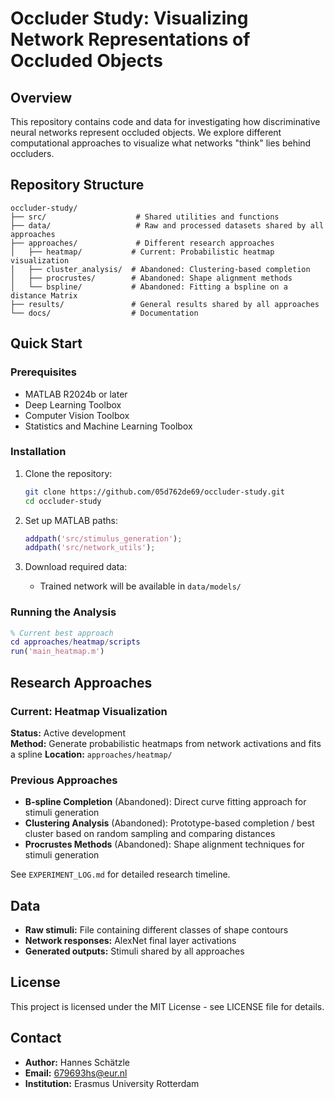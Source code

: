 # Occluder Study: Visualizing Network Representations of Occluded Objects

## Overview
This repository contains code and data for investigating how discriminative neural networks represent occluded objects. We explore different computational approaches to visualize what networks "think" lies behind occluders.

## Repository Structure
```
occluder-study/
├── src/                    # Shared utilities and functions
├── data/                   # Raw and processed datasets shared by all approaches
├── approaches/             # Different research approaches
│   ├── heatmap/           # Current: Probabilistic heatmap visualization
│   ├── cluster_analysis/  # Abandoned: Clustering-based completion
│   ├── procrustes/        # Abandoned: Shape alignment methods
│   └── bspline/           # Abandoned: Fitting a bspline on a distance Matrix
├── results/               # General results shared by all approaches
└── docs/                  # Documentation
```

## Quick Start

### Prerequisites
- MATLAB R2024b or later
- Deep Learning Toolbox
- Computer Vision Toolbox
- Statistics and Machine Learning Toolbox

### Installation
1. Clone the repository:
   ```bash
   git clone https://github.com/05d762de69/occluder-study.git
   cd occluder-study
   ```

2. Set up MATLAB paths:
   ```matlab
   addpath('src/stimulus_generation');
   addpath('src/network_utils');
   ```

3. Download required data:
   - Trained network will be available in `data/models/`

### Running the Analysis
```matlab
% Current best approach
cd approaches/heatmap/scripts
run('main_heatmap.m')
```

## Research Approaches

### Current: Heatmap Visualization
**Status:** Active development  
**Method:** Generate probabilistic heatmaps from network activations and fits a spline
**Location:** `approaches/heatmap/`

### Previous Approaches
- **B-spline Completion** (Abandoned): Direct curve fitting approach for stimuli generation
- **Clustering Analysis** (Abandoned): Prototype-based completion / best cluster based on random sampling and comparing distances
- **Procrustes Methods** (Abandoned): Shape alignment techniques for stimuli generation

See `EXPERIMENT_LOG.md` for detailed research timeline.

## Data
- **Raw stimuli:** File containing different classes of shape contours
- **Network responses:** AlexNet final layer activations
- **Generated outputs:** Stimuli shared by all approaches


## License
This project is licensed under the MIT License - see LICENSE file for details.

## Contact
- **Author:** Hannes Schätzle
- **Email:** 679693hs@eur.nl
- **Institution:** Erasmus University Rotterdam
